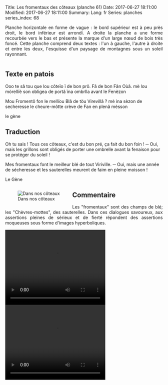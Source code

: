 Title: Les fromentaux des côteaux (planche 61)
Date: 2017-06-27 18:11:00
Modified: 2017-06-27 18:11:00
Summary: 
Lang: fr
Series: planches
series_index: 68

<p style="text-align:justify;">Planche horizontale en forme de vague : le bord supérieur est à peu près droit, le bord inférieur est arrondi. A droite la planche a une forme recourbée vers le bas et présente la marque d'un large nœud de bois très foncé. Cette planche comprend deux textes : l'un à gauche, l'autre à droite et entre les deux, l'esquisse d'un paysage de montagnes sous un soleil rayonnant.</p>

<figure class="image-block" style="float: center;">
  <img alt="" src="{static}/images/planche_61_tout-2.png">
  <figcaption style="max-width: 750px"></figcaption>
</figure>


## Texte en patois
Ooo te sâ tou que lou côteïo ï de bon prô. Fâ de bon Fân    Oùâ. mè lou mòrellïè son obligea de portâ  ïna ombrlla avant le Fenèzon

Mou Fromentô fon le mellïou Blâ de töu Virevillâ ?  mè ina sèzon de secheresse le cheure-môtte  crève de Fan en plenâ mèsson

le gène

## Traduction
Oh tu sais ! Tous ces côteaux, c'est du bon pré, ça fait du bon foin !
 ─  Oui, mais les grillons sont obligés de porter une ombrelle avant la fenaison pour se protéger du soleil !

Mes fromentaux font le meilleur blé de tout Viriville.
 ─  Oui, mais une année de sécheresse et les sauterelles meurent de faim en pleine moisson !

Le Gène

<figure class="image-block" style="float: left;">
  <img alt="Dans nos côteaux " src="{static}/images/planche_61.png">
  <figcaption style="max-width: 363px">Dans nos côteaux </figcaption>
</figure>

## Commentaire
<p style="text-align:justify;">Les "fromentaux" sont des champs de blé; les "Chèvres-mottes", des sauterelles.
Dans ces dialogues savoureux, aux assertions pleines de sérieux et de fierté répondent des assertions moqueuses sous forme d'images hyperboliques.</p>

<video width="320" height="240" controls>
  <source src="https://d1njpgd0ygatdn.cloudfront.net/video_61debut_avec_com.mp4" type="video/mp4">
</video>

<video width="320" height="240" controls>
  <source src="https://d1njpgd0ygatdn.cloudfront.net/video_61fin_ok.mp4" type="video/mp4">
</video>
